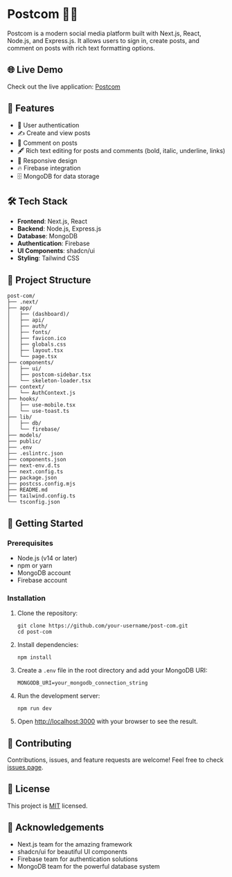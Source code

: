 # Postcom 📱💬

Postcom is a modern social media platform built with Next.js, React, Node.js, and Express.js. It allows users to sign in, create posts, and comment on posts with rich text formatting options.

## 🌐 Live Demo

Check out the live application: [Postcom](https://post-com.vercel.app/)

## 🚀 Features

- 🔐 User authentication
- ✍️ Create and view posts
- 💬 Comment on posts
- 🖋️ Rich text editing for posts and comments (bold, italic, underline, links)
- 📱 Responsive design
- 🔥 Firebase integration
- 🗄️ MongoDB for data storage

## 🛠️ Tech Stack

- **Frontend**: Next.js, React
- **Backend**: Node.js, Express.js
- **Database**: MongoDB
- **Authentication**: Firebase
- **UI Components**: shadcn/ui
- **Styling**: Tailwind CSS

## 📁 Project Structure

```
post-com/
├── .next/
├── app/
│   ├── (dashboard)/
│   ├── api/
│   ├── auth/
│   ├── fonts/
│   ├── favicon.ico
│   ├── globals.css
│   ├── layout.tsx
│   └── page.tsx
├── components/
│   ├── ui/
│   ├── postcom-sidebar.tsx
│   └── skeleton-loader.tsx
├── context/
│   └── AuthContext.js
├── hooks/
│   ├── use-mobile.tsx
│   └── use-toast.ts
├── lib/
│   ├── db/
│   └── firebase/
├── models/
├── public/
├── .env
├── .eslintrc.json
├── components.json
├── next-env.d.ts
├── next.config.ts
├── package.json
├── postcss.config.mjs
├── README.md
├── tailwind.config.ts
└── tsconfig.json
```

## 🚀 Getting Started

### Prerequisites

- Node.js (v14 or later)
- npm or yarn
- MongoDB account
- Firebase account

### Installation

1. Clone the repository:
   ```
   git clone https://github.com/your-username/post-com.git
   cd post-com
   ```

2. Install dependencies:
   ```
   npm install
   ```

3. Create a `.env` file in the root directory and add your MongoDB URI:
   ```
   MONGODB_URI=your_mongodb_connection_string
   ```

4. Run the development server:
   ```
   npm run dev
   ```

5. Open [http://localhost:3000](http://localhost:3000) with your browser to see the result.

## 🤝 Contributing

Contributions, issues, and feature requests are welcome! Feel free to check [issues page](https://github.com/your-username/post-com/issues).

## 📝 License

This project is [MIT](https://choosealicense.com/licenses/mit/) licensed.

## 🙏 Acknowledgements

- Next.js team for the amazing framework
- shadcn/ui for beautiful UI components
- Firebase team for authentication solutions
- MongoDB team for the powerful database system
